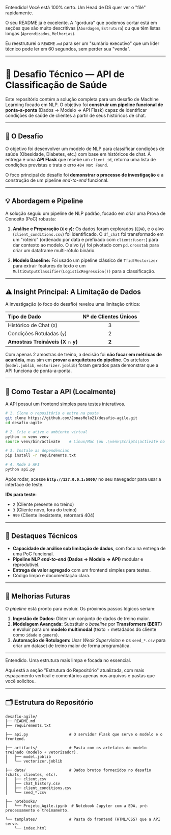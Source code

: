 Entendido\! Você está 100% certo. Um Head de DS quer ver o "filé" rapidamente.

O seu README já é excelente. A "gordura" que podemos cortar está em seções que são muito descritivas (`Abordagem`, `Estrutura`) ou que têm listas longas (`Aprendizados`, `Melhorias`).

Eu reestruturei o `README.md` para ser um "sumário executivo" que um líder técnico pode ler em 60 segundos, sem perder sua "venda".

-----

# 🧠 Desafio Técnico — API de Classificação de Saúde

Este repositório contém a solução completa para um desafio de Machine Learning focado em NLP. O objetivo foi **construir um pipeline funcional de ponta-a-ponta** (Dados → Modelo → API Flask) capaz de identificar condições de saúde de clientes a partir de seus históricos de chat.

-----

## 🎯 O Desafio

O objetivo foi desenvolver um modelo de NLP para classificar condições de saúde (Obesidade, Diabetes, etc.) com base em históricos de chat. A entrega é uma **API Flask** que recebe um `client_id`, retorna uma lista de condições previstas e trata o erro `404 Not Found`.

O foco principal do desafio foi **demonstrar o processo de investigação** e a construção de um pipeline *end-to-end* funcional.

-----

## 💡 Abordagem e Pipeline

A solução seguiu um pipeline de NLP padrão, focado em criar uma Prova de Conceito (PoC) robusta:

1.  **Análise e Preparação (`X` e `y`):** Os dados foram explorados (`EDA`), e o alvo (`client_conditions.csv`) foi identificado. O `df_chat` foi transformado em um "roteiro" (ordenado por data e prefixado com `client:`/`user:`) para dar contexto ao modelo. O alvo (`y`) foi pivotado com `pd.crosstab` para criar um dataframe multi-rótulo binário.

2.  **Modelo Baseline:** Foi usado um pipeline clássico de `TfidfVectorizer` para extrair features do texto e um `MultiOutputClassifier(LogisticRegression())` para a classificação.

-----

## ⚠️ Insight Principal: A Limitação de Dados

A investigação (o foco do desafio) revelou uma limitação crítica:

| Tipo de Dado | Nº de Clientes Únicos |
| :--- | :---: |
| Histórico de Chat (`X`) | 3 |
| Condições Rotuladas (`y`) | 2 |
| **Amostras Treináveis (X ∩ y)** | **2** |

Com apenas 2 amostras de treino, a decisão foi **não focar em métricas de acurácia**, mas sim em **provar a arquitetura do pipeline**. Os artefatos (`model.joblib`, `vectorizer.joblib`) foram gerados para demonstrar que a API funciona de ponta-a-ponta.

-----

## 🚀 Como Testar a API (Localmente)

A API possui um frontend simples para testes interativos.

```bash
# 1. Clone o repositório e entre na pasta
git clone https://github.com/JonasMelo21/desafio-agile.git
cd desafio-agile

# 2. Crie e ative o ambiente virtual
python -m venv venv
source venv/bin/activate    # Linux/Mac (ou .\venv\Scripts\activate no Windows)

# 3. Instale as dependências
pip install -r requirements.txt

# 4. Rode a API
python api.py
```

Após rodar, acesse **`http://127.0.0.1:5000/`** no seu navegador para usar a interface de teste.

**IDs para teste:**

  * `2` (Cliente presente no treino)
  * `3` (Cliente novo, fora do treino)
  * `999` (Cliente inexistente, retornará 404)

-----

## 🧩 Destaques Técnicos

  * **Capacidade de análise sob limitação de dados**, com foco na entrega de uma PoC funcional.
  * **Pipeline NLP *end-to-end* (Dados → Modelo → API)** modular e reprodutível.
  * **Entrega de valor agregado** com um frontend simples para testes.
  * Código limpo e documentação clara.

-----

## 🔮 Melhorias Futuras

O *pipeline* está pronto para evoluir. Os próximos passos lógicos seriam:

1.  **Ingestão de Dados:** Obter um conjunto de dados de treino maior.
2.  **Modelagem Avançada:** Substituir o *baseline* por **Transformers (BERT)** e evoluir para um **modelo multimodal** (texto + metadados do cliente como `idade` e `genero`).
3.  **Automação de Rotulagem:** Usar *Weak Supervision* e os `seed_*.csv` para criar um dataset de treino maior de forma programática.

-----

Entendido. Uma estrutura mais limpa e focada no essencial.

Aqui está a seção "Estrutura do Repositório" atualizada, com mais espaçamento vertical e comentários apenas nos arquivos e pastas que você solicitou.

-----

## 🗂️ Estrutura do Repositório

```
desafio-agile/
├── README.md
├── requirements.txt

├── api.py                  # O servidor Flask que serve o modelo e o frontend.

├── artifacts/              # Pasta com os artefatos do modelo treinado (modelo + vetorizador).
│   ├── model.joblib
│   └── vectorizer.joblib
    
├── data/                   # Dados brutos fornecidos no desafio (chats, clientes, etc).
│   ├── client.csv
│   ├── chat_history.csv
│   ├── client_conditions.csv
│   └── seed_*.csv
    
├── notebooks/
│   └── Projeto_Agile.ipynb  # Notebook Jupyter com a EDA, pré-processamento e treinamento.
    
└── templates/              # Pasta do frontend (HTML/CSS) que a API serve.
    └── index.html
```